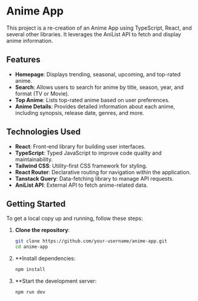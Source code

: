 # Anime App

This project is a re-creation of an Anime App using TypeScript, React, and several other libraries. It leverages the AniList API to fetch and display anime information.

## Features

- **Homepage**: Displays trending, seasonal, upcoming, and top-rated anime.
- **Search**: Allows users to search for anime by title, season, year, and format (TV or Movie).
- **Top Anime**: Lists top-rated anime based on user preferences.
- **Anime Details**: Provides detailed information about each anime, including synopsis, release date, genres, and more.

## Technologies Used

- **React**: Front-end library for building user interfaces.
- **TypeScript**: Typed JavaScript to improve code quality and maintainability.
- **Tailwind CSS**: Utility-first CSS framework for styling.
- **React Router**: Declarative routing for navigation within the application.
- **Tanstack Query**: Data-fetching library to manage API requests.
- **AniList API**: External API to fetch anime-related data.

## Getting Started

To get a local copy up and running, follow these steps:

1. **Clone the repository**:

   ```bash
   git clone https://github.com/your-username/anime-app.git
   cd anime-app
   
2. **Install dependencies:

   ```bash
   npm install

3. **Start the development server:

   ```bash
   npm run dev
